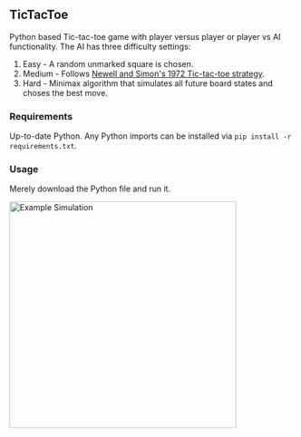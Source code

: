## TicTacToe

Python based Tic-tac-toe game with player versus player or player vs AI functionality. The AI has three difficulty settings:
1. Easy - A random unmarked square is chosen.
2. Medium - Follows [Newell and Simon's 1972 Tic-tac-toe strategy](https://en.wikipedia.org/wiki/Tic-tac-toe).
3. Hard - Minimax algorithm that simulates all future board states and choses the best move.

### Requirements

Up-to-date Python. Any Python imports can be installed via ```pip install -r requirements.txt```.

### Usage

Merely download the Python file and run it.

<div style="display": flex; align-items: center;">
  <img src="https://github.com/JoeFaroh/Tic-tac-toe/ExampleSimulation.mov"
       height="400" width="400" alt="Example Simulation">
</div>
